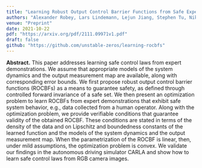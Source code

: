 ```yaml
---
title: "Learning Robust Output Control Barrier Functions from Safe Expert Demonstrations"
authors: "Alexander Robey, Lars Lindemann, Lejun Jiang, Stephen Tu, Nikolai Matni"
venue: "Preprint"
date: 2021-10-22
pdf: "https://arxiv.org/pdf/2111.09971v1.pdf"
draft: false
github: "https://github.com/unstable-zeros/learning-rocbfs"
---
```


**Abstract.**  This paper addresses learning safe control laws from expert demonstrations. We assume that appropriate models of the system dynamics and the output measurement map are available, along with corresponding error bounds. We first propose robust output control barrier functions (ROCBFs) as a means to guarantee safety, as defined through controlled forward invariance of a safe set. We then present an optimization problem to learn ROCBFs from expert demonstrations that exhibit safe system behavior, e.g., data collected from a human operator. Along with the optimization problem, we provide verifiable conditions that guarantee validity of the obtained ROCBF. These conditions are stated in terms of the density of the data and on Lipschitz and boundedness constants of the learned function and the models of the system dynamics and the output measurement map. When the parametrization of the ROCBF is linear, then, under mild assumptions, the optimization problem is convex. We validate our findings in the autonomous driving simulator CARLA and show how to learn safe control laws from RGB camera images.